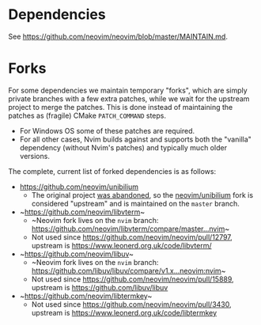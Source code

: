Dependencies
============

See https://github.com/neovim/neovim/blob/master/MAINTAIN.md.

Forks
=====

For some dependencies we maintain temporary "forks", which are simply private branches with a few extra patches, while we wait for the upstream project to merge the patches. This is done instead of maintaining the patches as (fragile) CMake `PATCH_COMMAND` steps.

* For Windows OS some of these patches are required.
* For all other cases, Nvim builds against and supports both the "vanilla" dependency (without Nvim's patches) and typically much older versions.

The complete, current list of forked dependencies is as follows:

* https://github.com/neovim/unibilium
  * The original project [was abandoned](https://github.com/neovim/neovim/issues/10302), so the [neovim/unibilium](https://github.com/neovim/unibilium) fork is considered "upstream" and is maintained on the `master` branch.
* ~https://github.com/neovim/libvterm~
  * ~Neovim fork lives on the `nvim` branch: https://github.com/neovim/libvterm/compare/master...nvim~
  * Not used since https://github.com/neovim/neovim/pull/12797, upstream is https://www.leonerd.org.uk/code/libvterm/
* ~https://github.com/neovim/libuv~
  * ~Neovim fork lives on the `nvim` branch: https://github.com/libuv/libuv/compare/v1.x...neovim:nvim~
  * Not used since https://github.com/neovim/neovim/pull/15889, upstream is https://github.com/libuv/libuv
* ~https://github.com/neovim/libtermkey~
  * Not used since https://github.com/neovim/neovim/pull/3430, upstream is https://www.leonerd.org.uk/code/libtermkey
